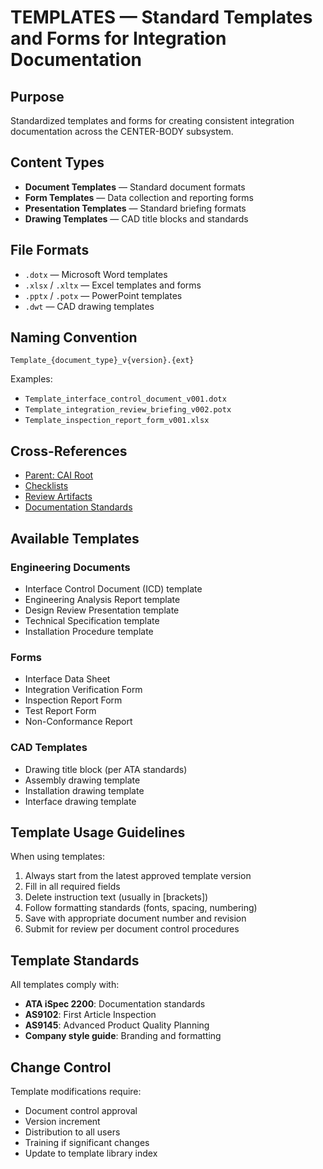 # TEMPLATES — Standard Templates and Forms for Integration Documentation

## Purpose

Standardized templates and forms for creating consistent integration documentation across the CENTER-BODY subsystem.

## Content Types

- **Document Templates** — Standard document formats
- **Form Templates** — Data collection and reporting forms
- **Presentation Templates** — Standard briefing formats
- **Drawing Templates** — CAD title blocks and standards

## File Formats

- `.dotx` — Microsoft Word templates
- `.xlsx` / `.xltx` — Excel templates and forms
- `.pptx` / `.potx` — PowerPoint templates
- `.dwt` — CAD drawing templates

## Naming Convention

```
Template_{document_type}_v{version}.{ext}
```

Examples:
- `Template_interface_control_document_v001.dotx`
- `Template_integration_review_briefing_v002.potx`
- `Template_inspection_report_form_v001.xlsx`

## Cross-References

- [Parent: CAI Root](../README.md)
- [Checklists](../CHECKLISTS/README.md)
- [Review Artifacts](../REVIEWS/)
- [Documentation Standards](../../../../../../../../00-PROGRAM/)

## Available Templates

### Engineering Documents
- Interface Control Document (ICD) template
- Engineering Analysis Report template
- Design Review Presentation template
- Technical Specification template
- Installation Procedure template

### Forms
- Interface Data Sheet
- Integration Verification Form
- Inspection Report Form
- Test Report Form
- Non-Conformance Report

### CAD Templates
- Drawing title block (per ATA standards)
- Assembly drawing template
- Installation drawing template
- Interface drawing template

## Template Usage Guidelines

When using templates:
1. Always start from the latest approved template version
2. Fill in all required fields
3. Delete instruction text (usually in [brackets])
4. Follow formatting standards (fonts, spacing, numbering)
5. Save with appropriate document number and revision
6. Submit for review per document control procedures

## Template Standards

All templates comply with:
- **ATA iSpec 2200**: Documentation standards
- **AS9102**: First Article Inspection
- **AS9145**: Advanced Product Quality Planning
- **Company style guide**: Branding and formatting

## Change Control

Template modifications require:
- Document control approval
- Version increment
- Distribution to all users
- Training if significant changes
- Update to template library index
